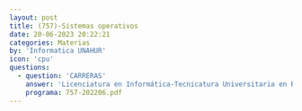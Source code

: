 ```yaml
---
layout: post
title: (757)-Sistemas operativos
date: 20-06-2023 20:22:21
categories: Materias
by: 'Informatica UNAHUR'
icon: 'cpu'
questions:
  - question: 'CARRERAS'
    answer: 'Licenciatura en Informática-Tecnicatura Universitaria en Redes y Operaciones-'
    programa: 757-202206.pdf
---
```


